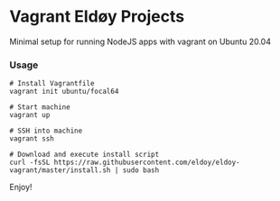 # Vagrant Eldøy Projects

Minimal setup for running NodeJS apps with vagrant on Ubuntu 20.04

### Usage

```
# Install Vagrantfile
vagrant init ubuntu/focal64

# Start machine
vagrant up

# SSH into machine
vagrant ssh

# Download and execute install script
curl -fsSL https://raw.githubusercontent.com/eldoy/eldoy-vagrant/master/install.sh | sudo bash
```

Enjoy!
